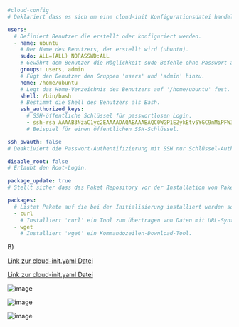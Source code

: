 ```yaml
#cloud-config
# Deklariert dass es sich um eine cloud-init Konfigurationsdatei handelt.

users:
  # Definiert Benutzer die erstellt oder konfiguriert werden.
  - name: ubuntu
    # Der Name des Benutzers, der erstellt wird (ubuntu).
    sudo: ALL=(ALL) NOPASSWD:ALL
    # Gewährt dem Benutzer die Möglichkeit sudo-Befehle ohne Passwort auszuführen.
    groups: users, admin
    # Fügt den Benutzer den Gruppen 'users' und 'admin' hinzu.
    home: /home/ubuntu
    # Legt das Home-Verzeichnis des Benutzers auf '/home/ubuntu' fest.
    shell: /bin/bash
    # Bestimmt die Shell des Benutzers als Bash.
    ssh_authorized_keys:
      # SSH-öffentliche Schlüssel für passwortlosen Login.
      - ssh-rsa AAAAB3NzaC1yc2EAAAADAQABAAABAQC0WGP1EZykEtv5YGC9nMiPFW3U3DmZNzKFO5nEu6uozEHh4jLZzPNHSrfFTuQ2GnRDSt+XbOtTLdcj26+iPNiFoFha42aCIzYjt6V8Z+SQ9pzF4jPPzxwXfDdkEWylgoNnZ+4MG1lNFqa8aO7F62tX0Yj5khjC0Bs7Mb2cHLx1XZaxJV6qSaulDuBbLYe8QUZXkMc7wmob3PM0kflfolR3LE7LResIHWa4j4FL6r5cQmFlDU2BDPpKMFMGUfRSFiUtaWBNXFOWHQBC2+uKmuMPYP4vJC9sBgqMvPN/X2KyemqdMvdKXnCfrzadHuSSJYEzD64Cve5Zl9yVvY4AqyBD aws-key
      # Beispiel für einen öffentlichen SSH-Schlüssel.

ssh_pwauth: false
# Deaktiviert die Passwort-Authentifizierung mit SSH nur Schlüssel-Authentifizierung ist erlaubt.

disable_root: false
# Erlaubt den Root-Login.

package_update: true
# Stellt sicher dass das Paket Repository vor der Installation von Paketen aktualisiert wird.

packages:
  # Listet Pakete auf die bei der Initialisierung installiert werden sollen.
  - curl
    # Installiert 'curl' ein Tool zum Übertragen von Daten mit URL-Syntax.
  - wget
    # Installiert 'wget' ein Kommandozeilen-Download-Tool.

```
B)

[Link zur cloud-init.yaml Datei](cloud-init.yaml)

[Link zur cloud-init.yaml Datei](cloud-init.yaml)

![image](https://github.com/user-attachments/assets/7af05997-ec45-42d1-b8f0-c722187369fe)

![image](https://github.com/user-attachments/assets/68eee9c9-8f1f-4a3a-b641-5625a38a61fd)

![image](https://github.com/user-attachments/assets/9c088771-7361-4be8-8aec-a2073d069765)



